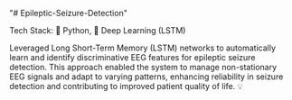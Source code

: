 "# Epileptic-Seizure-Detection" 

Tech Stack: 🐍 Python, 🧠 Deep Learning (LSTM)

Leveraged Long Short-Term Memory (LSTM) networks to automatically learn and identify discriminative EEG features for epileptic seizure detection. This approach enabled the system to manage non-stationary EEG signals and adapt to varying patterns, enhancing reliability in seizure detection and contributing to improved patient quality of life. 💡
